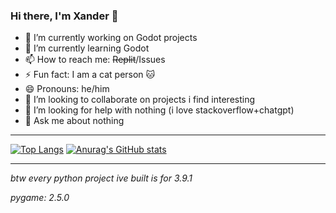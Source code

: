 ### Hi there, I'm Xander 👋
- 🔭 I’m currently working on Godot projects
- 🌱 I’m currently learning Godot
- 📫 How to reach me: <s>Replit</s>/Issues
- ⚡ Fun fact: I am a cat person 🐱
- 😄 Pronouns: he/him
- 👯 I’m looking to collaborate on projects i find interesting
- 🤔 I’m looking for help with nothing (i love stackoverflow+chatgpt)
- 💬 Ask me about nothing

---

[![Top Langs](https://github-readme-stats.vercel.app/api/top-langs/?username=XanderG2&theme=dark)](https://github.com/anuraghazra/github-readme-stats)
[![Anurag's GitHub stats](https://github-readme-stats.vercel.app/api?username=xanderg2&theme=dark)](https://github.com/anuraghazra/github-readme-stats)


---

_btw every python project ive built is for 3.9.1_

_pygame: 2.5.0_
